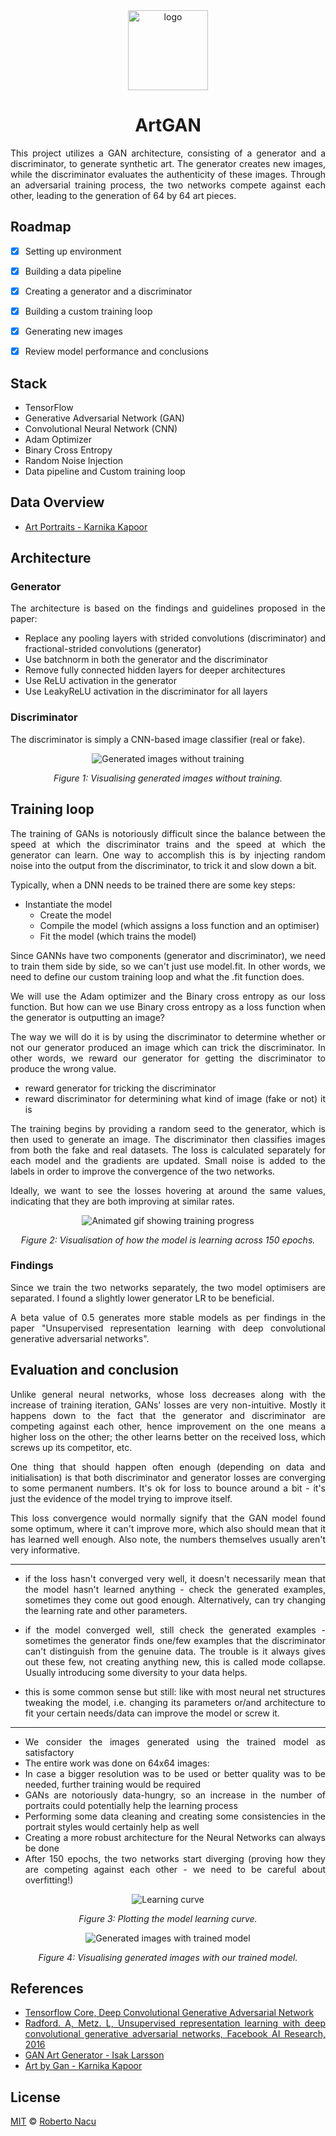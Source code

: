<div align="center">
  <img src="imgs/logo-light-nobg.png" alt="logo" width="128"/>
  <h1>ArtGAN</h1>

</div>

<div align="justify">

This project utilizes a GAN architecture, consisting of a generator and a discriminator, to generate synthetic art. The generator creates new images, while the discriminator evaluates the authenticity of these images. Through an adversarial training process, the two networks compete against each other, leading to the generation of 64 by 64 art pieces.

## Roadmap

- [x] Setting up environment
- [x] Building a data pipeline
- [x] Creating a generator and a discriminator
- [x] Building a custom training loop
- [x] Generating new images
- [x] Review model performance and conclusions


## Stack

- TensorFlow
- Generative Adversarial Network (GAN)
- Convolutional Neural Network (CNN)
- Adam Optimizer
- Binary Cross Entropy
- Random Noise Injection
- Data pipeline and Custom training loop

## Data Overview

- [Art Portraits - Karnika Kapoor](https://www.kaggle.com/datasets/karnikakapoor/art-portraits)

## Architecture

### Generator

The architecture is based on the findings and guidelines proposed in the paper:

- Replace any pooling layers with strided convolutions (discriminator) and fractional-strided convolutions (generator)
- Use batchnorm in both the generator and the discriminator
- Remove fully connected hidden layers for deeper architectures
- Use ReLU activation in the generator
- Use LeakyReLU activation in the discriminator for all layers

### Discriminator

The discriminator is simply a CNN-based image classifier (real or fake).

<div align="center">
  <img src="imgs/generated-imgs-no-training.png" alt="Generated images without training"/>

  _Figure 1: Visualising generated images without training._
</div>

## Training loop

The training of GANs is notoriously difficult since the balance between the speed at which the discriminator trains and the speed at which the generator can learn. One way to accomplish this is by injecting random noise into the output from the discriminator, to trick it and slow down a bit.

Typically, when a DNN needs to be trained there are some key steps:

- Instantiate the model
  - Create the model
  - Compile the model (which assigns a loss function and an optimiser)
  - Fit the model (which trains the model)

Since GANNs have two components (generator and discriminator), we need to train them side by side, so we can't just use model.fit. In other words, we need to define our custom training loop and what the .fit function does.

We will use the Adam optimizer and the Binary cross entropy as our loss function. But how can we use Binary cross entropy as a loss function when the generator is outputting an image?

The way we will do it is by using the discriminator to determine whether or not our generator produced an image which can trick the discriminator. In other words, we reward our generator for getting the discriminator to produce the wrong value.

- reward generator for tricking the discriminator
- reward discriminator for determining what kind of image (fake or not) it is

The training begins by providing a random seed to the generator, which is then used to generate an image. The discriminator then classifies images from both the fake and real datasets. The loss is calculated separately for each model and the gradients are updated. Small noise is added to the labels in order to improve the convergence of the two networks.

Ideally, we want to see the losses hovering at around the same values, indicating that they are both improving at similar rates.

<div align="center">
  <img src="imgs/artgan.gif" alt="Animated gif showing training progress"/>

  _Figure 2: Visualisation of how the model is learning across 150 epochs._
</div>

### Findings

Since we train the two networks separately, the two model optimisers are separated. I found a slightly lower generator LR to be beneficial.

A beta value of 0.5 generates more stable models as per findings in the paper "Unsupervised representation learning with deep convolutional generative adversarial networks".

## Evaluation and conclusion

Unlike general neural networks, whose loss decreases along with the increase of training iteration, GANs' losses are very non-intuitive. Mostly it happens down to the fact that the generator and discriminator are competing against each other, hence improvement on the one means a higher loss on the other; the other learns better on the received loss, which screws up its competitor, etc.

One thing that should happen often enough (depending on data and initialisation) is that both discriminator and generator losses are converging to some permanent numbers. It's ok for loss to bounce around a bit - it's just the evidence of the model trying to improve itself.

This loss convergence would normally signify that the GAN model found some optimum, where it can't improve more, which also should mean that it has learned well enough. Also note, the numbers themselves usually aren't very informative.

---

- if the loss hasn't converged very well, it doesn't necessarily mean that the model hasn't learned anything - check the generated examples, sometimes they come out good enough. Alternatively, can try changing the learning rate and other parameters.

- if the model converged well, still check the generated examples - sometimes the generator finds one/few examples that the discriminator can't distinguish from the genuine data. The trouble is it always gives out these few, not creating anything new, this is called mode collapse. Usually introducing some diversity to your data helps.

- this is some common sense but still: like with most neural net structures tweaking the model, i.e. changing its parameters or/and architecture to fit your certain needs/data can improve the model or screw it.

---

- We consider the images generated using the trained model as satisfactory
- The entire work was done on 64x64 images:
- In case a bigger resolution was to be used or better quality was to be needed, further training would be required
- GANs are notoriously data-hungry, so an increase in the number of portraits could potentially help the learning process
- Performing some data cleaning and creating some consistencies in the portrait styles would certainly help as well
- Creating a more robust architecture for the Neural Networks can always be done
- After 150 epochs, the two networks start diverging (proving how they are competing against each other - we need to be careful about overfitting!)

<div align="center">
  <img src="imgs/learning-curve.png" alt="Learning curve"/>

  _Figure 3: Plotting the model learning curve._

  <img src="imgs/generated-imgs-trained.png" alt="Generated images with trained model"/>

  _Figure 4: Visualising generated images with our trained model._
</div>


## References

- [Tensorflow Core, Deep Convolutional Generative Adversarial Network](https://www.tensorflow.org/tutorials/generative/dcgan)
- [Radford. A, Metz. L, Unsupervised representation learning with deep convolutional generative adversarial networks, Facebook AI Research, 2016](https://arxiv.org/abs/1511.06434)
- [GAN Art Generator - Isak Larsson](https://www.kaggle.com/code/isaklarsson/gan-art-generator)
- [Art by Gan - Karnika Kapoor](https://www.kaggle.com/code/karnikakapoor/art-by-gan)

## License 

[MIT](https://github.com/1391819/artGAN/blob/main/License.txt) © [Roberto Nacu](https://github.com/1391819)

</div>
